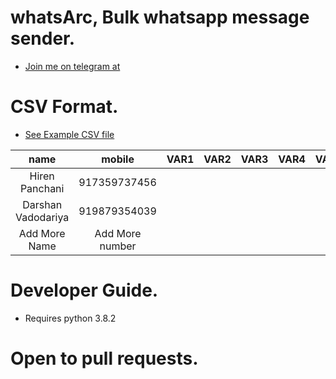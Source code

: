 # whatsArc, Bulk whatsapp message sender.
 - [Join me on telegram at](https://telegram.me/bulk_whatsapp_sender)

# CSV Format.
 - [See Example CSV file](example.csv)

| name               | mobile            | VAR1 | VAR2 | VAR3 | VAR4 | VAR5 |
|:------------------:|:-----------------:|:----:|:----:|:----:|:----:|:----:|
| Hiren Panchani     | 917359737456      |      |      |      |      |      |
| Darshan Vadodariya | 919879354039      |      |      |      |      |      |
| Add More Name      | Add More number   |      |      |      |      |      |

# Developer Guide.
 - Requires python 3.8.2

# Open to pull requests.


